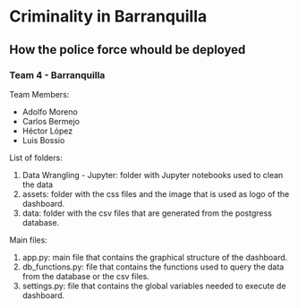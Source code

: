 # Criminality in Barranquilla
## How the police force whould be deployed

### Team 4 - Barranquilla

Team Members:
* Adolfo Moreno
* Carlos Bermejo
* Héctor López
* Luis Bossio

List of folders:
1. Data Wrangling - Jupyter: folder with Jupyter notebooks used to clean the data
2. assets: folder with the css files and the image that is used as logo of the dashboard.
3. data: folder with the csv files that are generated from the postgress database.

Main files:

1. app.py: main file that contains the graphical structure of the dashboard.
2. db_functions.py: file that contains the functions used to query the data from the database or the csv files.
3. settings.py: file that contains the global variables needed to execute de dashboard.
